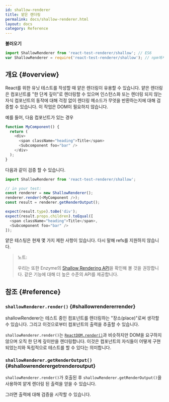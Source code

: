 ```yaml
---
id: shallow-renderer
title: 얕은 렌더링
permalink: docs/shallow-renderer.html
layout: docs
category: Reference
---
```


**불러오기**

```javascript
import ShallowRenderer from 'react-test-renderer/shallow'; // ES6
var ShallowRenderer = require('react-test-renderer/shallow'); // npm에서 ES5를 사용하는 경우
```

## 개요 {#overview}

React를 위한 유닛 테스트를 작성할 때 얕은 렌더링이 유용할 수 있습니다. 얕은 렌더링은 컴포넌트를 "한 단계 깊이"로 렌더링할 수 있으며 인스턴스화 또는 렌더링 되지 않는 자식 컴포넌트의 동작에 대해 걱정 없이 렌더링 메소드가 무엇을 반환하는지에 대해 검증할 수 있습니다. 이 작업은 DOM이 필요하지 않습니다.

예를 들어, 다음 컴포넌트가 있는 경우

```javascript
function MyComponent() {
  return (
    <div>
      <span className="heading">Title</span>
      <Subcomponent foo="bar" />
    </div>
  );
}
```

다음과 같이 검증 할 수 있습니다.

```javascript
import ShallowRenderer from 'react-test-renderer/shallow';

// in your test:
const renderer = new ShallowRenderer();
renderer.render(<MyComponent />);
const result = renderer.getRenderOutput();

expect(result.type).toBe('div');
expect(result.props.children).toEqual([
  <span className="heading">Title</span>,
  <Subcomponent foo="bar" />
]);
```

얕은 테스팅은 현재 몇 가지 제한 사항이 있습니다. 다시 말해 refs를 지원하지 않습니다.

> 노트:
>
> 우리는 또한 Enzyme의 [Shallow Rendering API](http://airbnb.io/enzyme/docs/api/shallow.html)을 확인해 볼 것을 권장합니다. 같은 기능에 대해 더 높은 수준의 API를 제공합니다.

## 참조 {#reference}

### `shallowRenderer.render()` {#shallowrendererrender}

shallowRenderer는 테스트 중인 컴포넌트를 렌더링하는 "장소(place)"로써 생각할 수 있습니다. 그리고 이것으로부터 컴포넌트의 출력을 추출할 수 있습니다.

`shallowRenderer.render()`는 [`ReactDOM.render()`](/docs/react-dom.html#render)과 비슷하지만 DOM을 요구하지 않으며 오직 한 단계 깊이만을 렌더링합니다. 이것은 컴포넌트의 자식들이 어떻게 구현되었는지와 독립적으로 테스트를 할 수 있다는 의미합니다.

### `shallowRenderer.getRenderOutput()` {#shallowrenderergetrenderoutput}

`shallowRenderer.render()`가 호출된 후 `shallowRenderer.getRenderOutput()`을 사용하여 얕게 렌더링 된 출력을 얻을 수 있습니다.

그러면 출력에 대해 검증을 시작할 수 있습니다.
